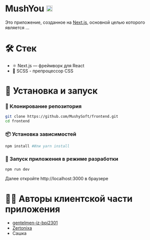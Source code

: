 <h1> MushYou <img src = "https://media4.giphy.com/media/v1.Y2lkPTc5MGI3NjExeDh1MTBtM3JtNmZiZzZyejNoMDVodDJtdHZsdnZxNG05ZjJpY3FhNSZlcD12MV9pbnRlcm5hbF9naWZfYnlfaWQmY3Q9Zw/10e9iXNVDXy5MWbIXu/giphy.gif" width = "20"><img/></h1>

Это приложение, созданное на [Next.js](https://nextjs.org/), основной целью которого является ...

<h1>🛠 Стек </h1>

<ul>
  <li>⚛ Next.js — фреймворк для React</li>
  <li>🎨 SCSS - препроцессор CSS</li>
</ul>

<h1>🔧 Установка и запуск </h1>

<h3>🔗 Клонирование репозитория </h3>

```bash
git clone https://github.com/MushySoft/frontend.git
cd frontend
```
<h3>📦 Установка зависимостей </h3>

```bash
npm install #Или yarn install
```

<h3>🚀 Запуск приложения в режиме разработки </h3>

```bash
npm run dev
```

Далее откройте http://localhost:3000 в браузере

<h1>👨‍💻 Авторы клиентской части приложения </h1>
<ul>
  <li><a href="https://github.com/gentelmen-iz-bpi2301">gentelmen-iz-bpi2301</a></li>
  <li><a href="https://github.com/Zertonixa">Zertonixa</a></li>
  <li>Сашка</li>
</ul>
